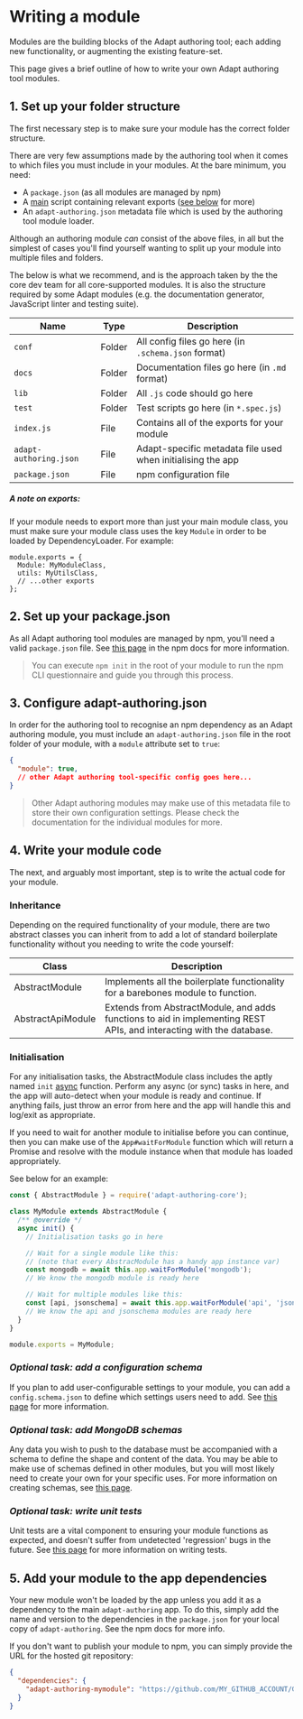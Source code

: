 # Writing a module

Modules are the building blocks of the Adapt authoring tool; each adding new functionality, or augmenting the existing feature-set.

This page gives a brief outline of how to write your own Adapt authoring tool modules.

## 1. Set up your folder structure

The first necessary step is to make sure your module has the correct folder structure.

There are very few assumptions made by the authoring tool when it comes to which files you must include in your modules. At the bare minimum, you need:

- A `package.json` (as all modules are managed by npm)
- A [main](https://docs.npmjs.com/files/package.json#main) script containing relevant exports ([see below](#a-note-on-exports) for more)
- An `adapt-authoring.json` metadata file which is used by the authoring tool module loader.

Although an authoring module _can_ consist of the above files, in all but the simplest of cases you'll find yourself wanting to split up your module into multiple files and folders.

The below is what we recommend, and is the approach taken by the the core dev team for all core-supported modules. It is also the structure required by some Adapt modules (e.g. the documentation generator, JavaScript linter and testing suite).

| Name | Type | Description |
| ---- | ---- | ----------- |
| `conf` | Folder | All config files go here (in `.schema.json` format) |
| `docs` | Folder | Documentation files go here (in `.md` format) |
| `lib` | Folder | All `.js` code should go here |
| `test` | Folder | Test scripts go here (in `*.spec.js`) |
| `index.js` | File | Contains all of the exports for your module |
| `adapt-authoring.json` | File | Adapt-specific metadata file used when initialising the app |
| `package.json` | File | npm configuration file |

##### A note on exports:
If your module needs to export more than just your main module class, you must make sure your module class uses the key `Module` in order to be loaded by DependencyLoader. For example:

```
module.exports = {
  Module: MyModuleClass,
  utils: MyUtilsClass,
  // ...other exports
};

```

## 2. Set up your package.json

As all Adapt authoring tool modules are managed by npm, you'll need a valid `package.json` file. See [this page](https://docs.npmjs.com/creating-a-package-json-file) in the npm docs for more information.

> You can execute `npm init` in the root of your module to run the npm CLI questionnaire and guide you through this process.

## 3. Configure adapt-authoring.json

In order for the authoring tool to recognise an npm dependency as an Adapt authoring module, you must include an `adapt-authoring.json` file in the root folder of your module, with a `module` attribute set to `true`:

```json
{
  "module": true,
  // other Adapt authoring tool-specific config goes here...
}
```

> Other Adapt authoring modules may make use of this metadata file to store their own configuration settings. Please check the documentation for the individual modules for more.

## 4. Write your module code

The next, and arguably most important, step is to write the actual code for your module.

### Inheritance

Depending on the required functionality of your module, there are two abstract classes you can inherit from to add a lot of standard boilerplate functionality without you needing to write the code yourself:

| Class | Description |
| ----- | ----------- |
| AbstractModule | Implements all the boilerplate functionality for a barebones module to function. |
| AbstractApiModule | Extends from AbstractModule, and adds functions to aid in implementing REST APIs, and interacting with the database. |

### Initialisation

For any initialisation tasks, the AbstractModule class includes the aptly named `init` [async](https://developer.mozilla.org/en-US/docs/Web/JavaScript/Reference/Statements/async_function) function. Perform any async (or sync) tasks in here, and the app will auto-detect when your module is ready and continue. If anything fails, just throw an error from here and the app will handle this and log/exit as appropriate.

If you need to wait for another module to initialise before you can continue, then you can make use of the `App#waitForModule` function which will return a Promise and resolve with the module instance when that module has loaded appropriately.

See below for an example:

```javascript
const { AbstractModule } = require('adapt-authoring-core');

class MyModule extends AbstractModule {
  /** @override */
  async init() {
    // Initialisation tasks go in here

    // Wait for a single module like this:
    // (note that every AbstracModule has a handy app instance var)
    const mongodb = await this.app.waitForModule('mongodb');
    // We know the mongodb module is ready here

    // Wait for multiple modules like this:
    const [api, jsonschema] = await this.app.waitForModule('api', 'jsonschema');
    // We know the api and jsonschema modules are ready here
  }
}

module.exports = MyModule;
```

### _Optional task: add a configuration schema_

If you plan to add user-configurable settings to your module, you can add a `config.schema.json` to define which settings users need to add. See [this page](defining-config) for more information.

### _Optional task: add MongoDB schemas_

Any data you wish to push to the database must be accompanied with a schema to define the shape and content of the data. You may be able to make use of schemas defined in other modules, but you will most likely need to create your own for your specific uses. For more information on creating schemas, see [this page](schemas-introduction).

### _Optional task: write unit tests_

Unit tests are a vital component to ensuring your module functions as expected, and doesn't suffer from undetected 'regression' bugs in the future. See [this page](writing-tests) for more information on writing tests.

## 5. Add your module to the app dependencies

Your new module won't be loaded by the app unless you add it as a dependency to the main `adapt-authoring` app. To do this, simply add the name and version to the dependencies in the `package.json` for your local copy of `adapt-authoring`. See the npm docs for more info.

If you don't want to publish your module to npm, you can simply provide the URL for the hosted git repository:

```json
{
  "dependencies": {
    "adapt-authoring-mymodule": "https://github.com/MY_GITHUB_ACCOUNT/GITHUB_REPO_NAME.git"
  }
}
```